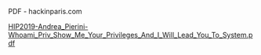 PDF - hackinparis.com

[HIP2019-Andrea_Pierini-Whoami_Priv_Show_Me_Your_Privileges_And_I_Will_Lead_You_To_System.pdf](../_resources/db29cfd9e9a336c67ffe4143d546b8fc.pdf)